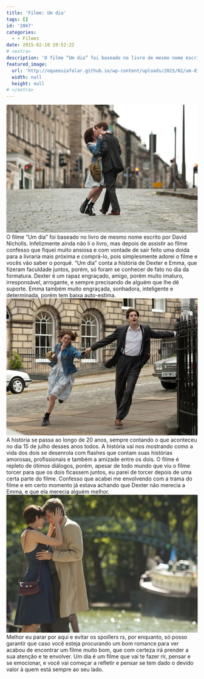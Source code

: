 ```yaml
---
title: 'Filme: Um dia'
tags: []
id: '2067'
categories:
  - - Filmes
date: 2015-02-18 19:52:22
# <extra>
description: 'O filme “Um dia” foi baseado no livro de mesmo nome escrito por David Nicholls. Infelizmente ainda não li o livro, mas depois de assistir ao filme confesso que fiquei muito ansiosa e com vontade de sair feito uma doida para a livraria mais próxima e comprá-lo, pois simplesmente adorei o filme e vocês vão saber o porquê. “Um dia” conta a história de Dexter e Emma, que fizeram faculdade juntos, porém, só foram se conhecer de fato no dia da formatura. Dexter é um rapaz engraçado, amigo, porém muito imaturo, irresponsável, arrogante, e sempre precisando de alguém que lhe dê suporte. Emma também muito engraçada, sonhadora, inteligente e determinada, porém tem baixa auto-estima. A história se passa ao longo de 20 anos, sempre contando o que aconteceu no dia 15 de julho desses anos todos. A história vai nos &hellip;'
featured_image: 
  url: 'http://oqueeuiafalar.github.io/wp-content/uploads/2015/02/um-dia-31ago-126.jpg'
  width: null
  height: null
# </extra>
---
```


[![cena do filme: Um dia](/wp-content/uploads/2015/02/um-dia-31ago-126.jpg)](/wp-content/uploads/2015/02/um-dia-31ago-126.jpg) O filme “Um dia” foi baseado no livro de mesmo nome escrito por David Nicholls. Infelizmente ainda não li o livro, mas depois de assistir ao filme confesso que fiquei muito ansiosa e com vontade de sair feito uma doida para a livraria mais próxima e comprá-lo, pois simplesmente adorei o filme e vocês vão saber o porquê. “Um dia” conta a história de Dexter e Emma, que fizeram faculdade juntos, porém, só foram se conhecer de fato no dia da formatura. Dexter é um rapaz engraçado, amigo, porém muito imaturo, irresponsável, arrogante, e sempre precisando de alguém que lhe dê suporte. Emma também muito engraçada, sonhadora, inteligente e determinada, porém tem baixa auto-estima. [![Cena do filme: Um dia](/wp-content/uploads/2015/02/um_dia_2011_g.jpg)](/wp-content/uploads/2015/02/um_dia_2011_g.jpg) A história se passa ao longo de 20 anos, sempre contando o que aconteceu no dia 15 de julho desses anos todos. A história vai nos mostrando como a vida dos dois se desenrola com flashes que contam suas histórias amorosas, profissionais e também a amizade entre os dois. O filme é repleto de ótimos diálogos, porém, apesar de todo mundo que viu o filme torcer para que os dois ficassem juntos, eu parei de torcer depois de uma certa parte do filme. Confesso que acabei me envolvendo com a trama do filme e em certo momento já estava achando que Dexter não merecia a Emma, e que ela merecia alguém melhor. [![Cena do filme: Um dia](/wp-content/uploads/2015/02/5.jpg)](/wp-content/uploads/2015/02/5.jpg) Melhor eu parar por aqui e evitar os spoillers rs, por enquanto, só posso garantir que caso você esteja procurando um bom romance para ver acabou de encontrar um filme muito bom, que com certeza irá prender a sua atenção e te envolver. Um dia é um filme que vai te fazer rir, pensar e se emocionar, e você vai começar a refletir e pensar se tem dado o devido valor à quem está sempre ao seu lado.
